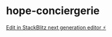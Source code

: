 # hope-conciergerie

[Edit in StackBlitz next generation editor ⚡️](https://stackblitz.com/~/github.com/keffa98/hope-conciergerie)